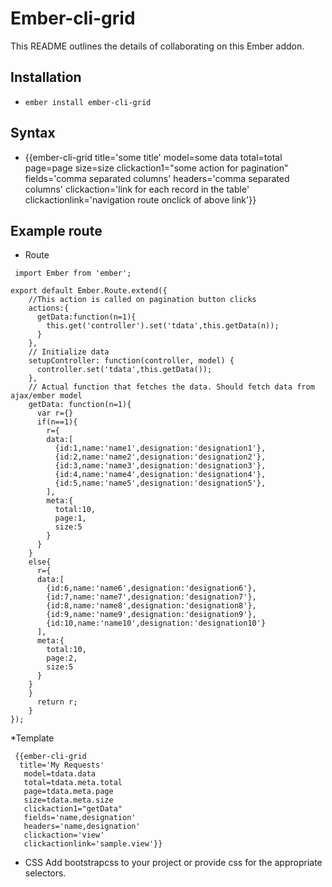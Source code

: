 # Ember-cli-grid

This README outlines the details of collaborating on this Ember addon.

## Installation

* `ember install ember-cli-grid`

## Syntax

* {{ember-cli-grid title='some title'
    model=some data
    total=total
    page=page
    size=size
    clickaction1="some action for pagination"
    fields='comma separated columns'
    headers='comma separated columns'
    clickaction='link for each record in the table'
    clickactionlink='navigation route onclick of above link'}}

## Example route
* Route
```
 import Ember from 'ember';

export default Ember.Route.extend({
    //This action is called on pagination button clicks
    actions:{
      getData:function(n=1){
        this.get('controller').set('tdata',this.getData(n));
      }
    },
    // Initialize data
    setupController: function(controller, model) {
      controller.set('tdata',this.getData());
    },
    // Actual function that fetches the data. Should fetch data from ajax/ember model
    getData: function(n=1){
      var r={}
      if(n==1){
        r={
        data:[
          {id:1,name:'name1',designation:'designation1'},
          {id:2,name:'name2',designation:'designation2'},
          {id:3,name:'name3',designation:'designation3'},
          {id:4,name:'name4',designation:'designation4'},
          {id:5,name:'name5',designation:'designation5'},
        ],
        meta:{
          total:10,
          page:1,
          size:5
        }
      }
    }
    else{
      r={
      data:[
        {id:6,name:'name6',designation:'designation6'},
        {id:7,name:'name7',designation:'designation7'},
        {id:8,name:'name8',designation:'designation8'},
        {id:9,name:'name9',designation:'designation9'},
        {id:10,name:'name10',designation:'designation10'}
      ],
      meta:{
        total:10,
        page:2,
        size:5
      }
    }
    }
      return r;
    }
});
```

*Template
```
 {{ember-cli-grid
  title='My Requests'
   model=tdata.data
   total=tdata.meta.total
   page=tdata.meta.page
   size=tdata.meta.size
   clickaction1="getData"
   fields='name,designation'
   headers='name,designation'
   clickaction='view'
   clickactionlink='sample.view'}}
```
* CSS
Add bootstrapcss to your project or provide css for the appropriate selectors.

